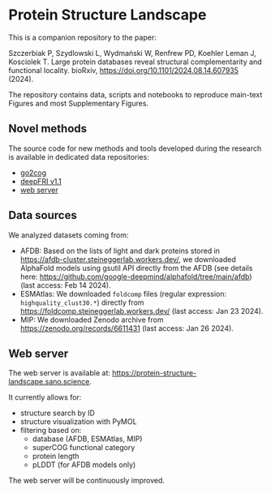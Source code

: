 # Protein Structure Landscape

This is a companion repository to the paper:

Szczerbiak P, Szydlowski L, Wydmański W, Renfrew PD, Koehler Leman J, Kosciolek T. Large protein databases reveal structural complementarity and functional locality. bioRxiv, https://doi.org/10.1101/2024.08.14.607935 (2024).

The repository contains data, scripts and notebooks to reproduce main-text Figures and most Supplementary Figures. 

## Novel methods
The source code for new methods and tools developed during the research is available in dedicated data repositories:

- [go2cog](https://github.com/Tomasz-Lab/go2cog)
- [deepFRI v1.1](https://github.com/bioinf-mcb/DeepFRI)
- [web server](https://github.com/wwydmanski/2dPointVis)

## Data sources

We analyzed datasets coming from:
- AFDB: Based on the lists of light and dark proteins stored in https://afdb-cluster.steineggerlab.workers.dev/, we downloaded AlphaFold models using gsutil API directly from the AFDB (see details here: https://github.com/google-deepmind/alphafold/tree/main/afdb) (last access: Feb 14  2024).
- ESMAtlas: We downloaded `foldcomp` files (regular expression: `highquality_clust30.*`) directly from https://foldcomp.steineggerlab.workers.dev/ (last access:  Jan 23 2024).
- MIP: We downloaded Zenodo archive from https://zenodo.org/records/6611431 (last access:  Jan 26 2024).

## Web server

The web server is available at: https://protein-structure-landscape.sano.science. 

It currently allows for:   
- structure search by ID
- structure visualization with PyMOL
- filtering based on:
    - database (AFDB, ESMAtlas, MIP)
    - superCOG functional category
    - protein length
    - pLDDT (for AFDB models only)

The web server will be continuously improved.
